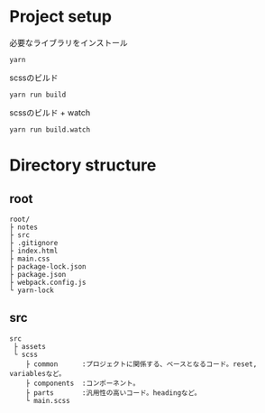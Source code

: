 # Project setup
必要なライブラリをインストール
```
yarn 
```

scssのビルド
```
yarn run build
```

scssのビルド + watch 
```
yarn run build.watch
```

# Directory structure
## root
```
root/   
├ notes  
├ src  
├ .gitignore   
├ index.html  
├ main.css  
├ package-lock.json  
├ package.json  
├ webpack.config.js  
└ yarn-lock  
```

## src
```
src   
 ├ assets  
 └ scss  
    ├ common      :プロジェクトに関係する、ベースとなるコード。reset, variablesなど。   
    ├ components  :コンポーネント。  
    ├ parts       :汎用性の高いコード。headingなど。  
    └ main.scss  
```
